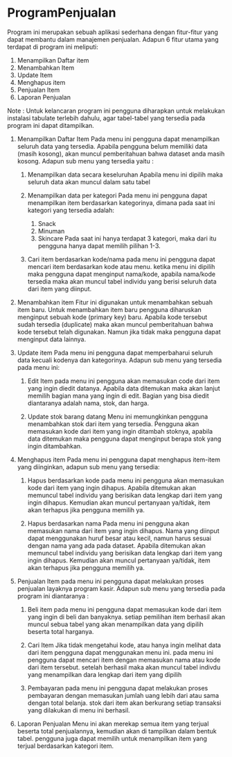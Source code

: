 # ProgramPenjualan

Program ini merupakan sebuah aplikasi sederhana dengan fitur-fitur yang dapat membantu dalam manajemen penjualan.
Adapun 6 fitur utama yang terdapat di program ini meliputi:
  1. Menampilkan Daftar item
  2. Menambahkan Item
  3. Update Item
  4. Menghapus item
  5. Penjualan Item
  6. Laporan Penjualan

Note  : Untuk kelancaran program ini pengguna diharapkan untuk melakukan instalasi tabulate terlebih dahulu,
        agar tabel-tabel yang tersedia pada program ini dapat ditampilkan.

1. Menampilkan Daftar Item
   Pada menu ini pengguna dapat menampilkan seluruh data yang tersedia. Apabila pengguna belum memiliki data (masih kosong),
   akan muncul pemberitahuan bahwa dataset anda masih kosong.
   Adapun sub menu yang tersedia yaitu :
   1. Menampilkan data secara keseluruhan
      Apabila menu ini dipilih maka seluruh data akan muncul dalam satu tabel
      
   2. Menampilkan data per kategori
      Pada menu ini pengguna dapat menampilkan item berdasarkan kategorinya, dimana pada saat ini kategori yang tersedia adalah:
      1. Snack
      2. Minuman
      3. Skincare
      Pada saat ini hanya terdapat 3 kategori, maka dari itu pengguna hanya dapat memilih pilihan 1-3.

   3. Cari item berdasarkan kode/nama
      pada menu ini pengguna dapat mencari item berdasarkan kode atau menu. ketika menu ini dipilih maka pengguna dapat menginput nama/kode,
      apabila nama/kode tersedia maka akan muncul tabel individu yang berisi seluruh data dari item yang diinput.


2. Menambahkan item
   Fitur ini digunakan untuk menambahkan sebuah item baru. Untuk menambahkan item baru pengguna diharuskan menginput sebuah kode (primary key) baru.
   Apabila kode tersebut sudah tersedia (duplicate) maka akan muncul pemberitahuan bahwa kode tersebut telah digunakan.
   Namun jika tidak maka pengguna dapat menginput data lainnya.

3. Update item
   Pada menu ini pengguna dapat memperbaharui seluruh data kecuali kodenya dan kategorinya. Adapun sub menu yang tersedia pada menu ini:
   1. Edit Item
      pada menu ini pengguna akan memasukan code dari item yang ingin diedit datanya.
      Apabila data ditemukan maka akan lanjut memilih bagian mana yang ingin di edit.
      Bagian yang bisa diedit diantaranya adalah nama, stok, dan harga.
      
   2. Update stok barang datang
      Menu ini memungkinkan pengguna menambahkan stok dari item yang tersedia.
      Pengguna akan memasukan kode dari item yang ingin ditambah stoknya,
      apabila data ditemukan maka pengguna dapat menginput berapa stok yang ingin ditambahkan.

4. Menghapus item
   Pada menu ini pengguna dapat menghapus item-item yang diinginkan, adapun sub menu yang tersedia:
   1. Hapus berdasarkan kode
      pada menu ini pengguna akan memasukan kode dari item yang ingin dihapus.
      Apabila ditemukan akan memuncul tabel individu yang berisikan data lengkap dari item yang ingin dihapus.
      Kemudian akan muncul pertanyaan ya/tidak, item akan terhapus jika pengguna memilih ya.
      
   2. Hapus berdasarkan nama
      Pada menu ini pengguna akan memasukan nama dari item yang ingin dihapus.
      Nama yang diinput dapat menggunakan huruf besar atau kecil, namun harus sesuai dengan nama yang ada pada dataset.
      Apabila ditemukan akan memuncul tabel individu yang berisikan data lengkap dari item yang ingin dihapus.
      Kemudian akan muncul pertanyaan ya/tidak, item akan terhapus jika pengguna memilih ya.
      
5. Penjualan Item
   pada menu ini pengguna dapat melakukan proses penjualan layaknya program kasir.
   Adapun sub menu yang tersedia pada program ini diantaranya :
   1. Beli item
      pada menu ini pengguna dapat memasukan kode dari item yang ingin di beli dan banyaknya.
      setiap pemilihan item berhasil akan muncul sebua tabel yang akan menampilkan data yang dipilih beserta total harganya.
      
   3. Cari Item
      Jika tidak mengetahui kode, atau hanya ingin melihat data dari item pengguna dapat menggunakan menu ini.
      pada menu ini pengguna dapat mencari item dengan memasukan nama atau kode dari item tersebut.
      setelah berhasil maka akan muncul tabel indivdu yang menampilkan dara lengkap dari item yang dipilih
      
   5. Pembayaran
      pada menu ini pengguna dapat melakukan proses pembayaran dengan memasukan jumlah uang lebih dari atau sama dengan total belanja.
      stok dari item akan berkurang setiap transaksi yang dilakukan di menu ini berhasil.

6. Laporan Penjualan
   Menu ini akan merekap semua item yang terjual beserta total penjualannya, kemudian akan di tampilkan dalam bentuk tabel.
   pengguna juga dapat memilih untuk menampilkan item yang terjual berdasarkan kategori item.
   
